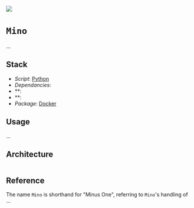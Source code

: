 [![](https://img.shields.io/badge/mino_1.0.0-passing-green)](https://github.com/gongahkia/mino/releases/tag/1.0.0)

# `Mino`

...

## Stack

* *Script*: [Python]()
* *Dependancies*: []()
* **: []()
* **: []()
* *Package*: [Docker]()

## Usage

...

## Architecture

```mermaid

```

## Reference

The name `Mino` is shorthand for "Minus One", referring to `Mino`'s handling of ...
